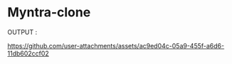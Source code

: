 # Myntra-clone
OUTPUT :

https://github.com/user-attachments/assets/ac9ed04c-05a9-455f-a6d6-11db602ccf02
